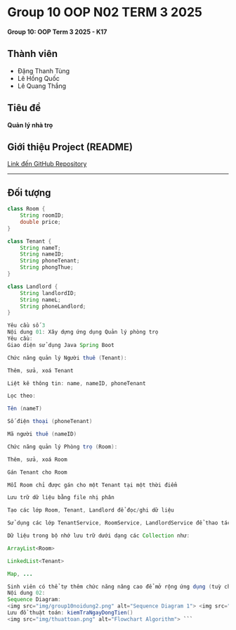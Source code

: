 # Group 10 OOP N02 TERM 3 2025

**Group 10: OOP Term 3 2025 - K17**

## Thành viên
- Đặng Thanh Tùng  
- Lê Hồng Quốc  
- Lê Quang Thắng  

## Tiêu đề
**Quản lý nhà trọ**

## Giới thiệu Project (README)
[Link đến GitHub Repository](https://github.com/hoangquoc03/Group10_OOP_N02_term3_2025)

---

## Đối tượng

```java
class Room {
    String roomID;
    double price;
}

class Tenant {
    String nameT;
    String nameID;
    String phoneTenant;
    String phongThue;
}

class Landlord {
    String landlordID;
    String nameL;
    String phoneLandlord;
}

Yêu cầu số 3
Nội dung 01: Xây dựng ứng dụng Quản lý phòng trọ
Yêu cầu:
Giao diện sử dụng Java Spring Boot

Chức năng quản lý Người thuê (Tenant):

Thêm, sửa, xoá Tenant

Liệt kê thông tin: name, nameID, phoneTenant

Lọc theo:

Tên (nameT)

Số điện thoại (phoneTenant)

Mã người thuê (nameID)

Chức năng quản lý Phòng trọ (Room):

Thêm, sửa, xoá Room

Gán Tenant cho Room

Mỗi Room chỉ được gán cho một Tenant tại một thời điểm

Lưu trữ dữ liệu bằng file nhị phân

Tạo các lớp Room, Tenant, Landlord để đọc/ghi dữ liệu

Sử dụng các lớp TenantService, RoomService, LandlordService để thao tác dữ liệu

Dữ liệu trong bộ nhớ lưu trữ dưới dạng các Collection như:

ArrayList<Room>

LinkedList<Tenant>

Map, ...

Sinh viên có thể tự thêm chức năng nâng cao để mở rộng ứng dụng (tuỳ chọn)
Nội dung 02:
Sequence Diagram:
<img src="img/group10noidung2.png" alt="Sequence Diagram 1"> <img src="img/group10noidung3.png" alt="Sequence Diagram 2">
Lưu đồ thuật toán: kiemTraNgayDongTien()
<img src="img/thuattoan.png" alt="Flowchart Algorithm"> ```
